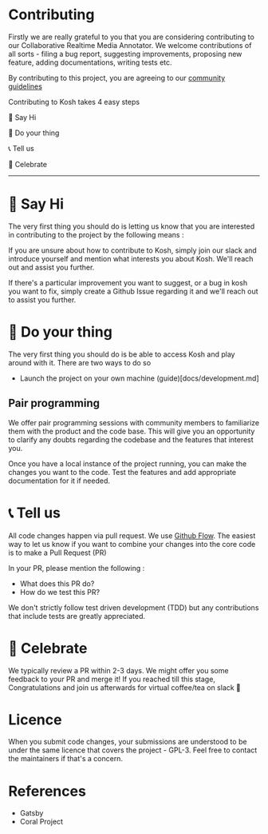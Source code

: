 # Contributing

Firstly we are really grateful to you that you are considering contributing to our Collaborative Realtime Media Annotator. We welcome contributions of all sorts - filing a bug report, suggesting improvements, proposing new feature, adding documentations, writing tests etc.

By contributing to this project, you are agreeing to our [community guidelines](https://github.com/tattle-made/docs/blob/master/CODEOFCONDUCT.md)

Contributing to Kosh takes 4 easy steps

👋 Say Hi

🔨 Do your thing

📞 Tell us

🎉 Celebrate

---

# 👋 Say Hi

The very first thing you should do is letting us know that you are interested in contributing to the project by the following means :

If you are unsure about how to contribute to Kosh, simply join our slack and introduce yourself and mention what interests you about Kosh. We'll reach out and assist you further.

If there's a particular improvement you want to suggest, or a bug in kosh you want to fix, simply create a Github Issue regarding it and we'll reach out to assist you further.

# 🔨 Do your thing

The very first thing you should do is be able to access Kosh and play around with it. There are two ways to do so

- Launch the project on your own machine (guide)[docs/development.md]

## Pair programming

We offer pair programming sessions with community members to familiarize them with the product and the code base. This will give you an opportunity to clarify any doubts regarding the codebase and the features that interest you.

Once you have a local instance of the project running, you can make the changes you want to the code. Test the features and add appropriate documentation for it if needed.

# 📞 Tell us

All code changes happen via pull request. We use [Github Flow](https://guides.github.com/introduction/flow/). The easiest way to let us know if you want to combine your changes into the core code is to make a Pull Request (PR)

In your PR, please mention the following :

- What does this PR do?
- How do we test this PR?

We don't strictly follow test driven development (TDD) but any contributions that include tests are greatly appreciated.

# 🎉 Celebrate

We typically review a PR within 2-3 days. We might offer you some feedback to your PR and merge it! If you reached till this stage, Congratulations and join us afterwards for virtual coffee/tea on slack 🙂

# Licence

When you submit code changes, your submissions are understood to be under the same licence that covers the project - GPL-3. Feel free to contact the maintainers if that's a concern.

# References

- Gatsby
- Coral Project
